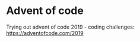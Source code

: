 # Advent of code

Trying out advent of code 2019 - coding challenges: https://adventofcode.com/2019

